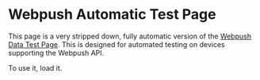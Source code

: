 # Webpush Automatic Test Page

This page is a very stripped down, fully automatic version of the
[Webpush Data Test Page](https://mozilla-services.github.io/WebPushDataTestPage/).
This is designed for automated testing on devices supporting the Webpush API.

To use it, load it.